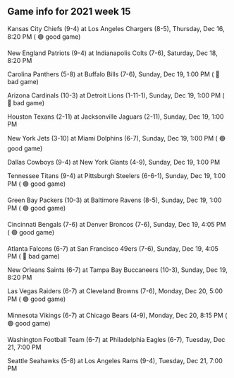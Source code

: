 ## Game info for 2021 week 15
Kansas City Chiefs (9-4) at Los Angeles Chargers (8-5), Thursday, Dec 16, 8:20 PM (	:green_circle: good game)



New England Patriots (9-4) at Indianapolis Colts (7-6), Saturday, Dec 18, 8:20 PM



Carolina Panthers (5-8) at Buffalo Bills (7-6), Sunday, Dec 19, 1:00 PM (	:red_circle: bad game)

Arizona Cardinals (10-3) at Detroit Lions (1-11-1), Sunday, Dec 19, 1:00 PM (	:red_circle: bad game)

Houston Texans (2-11) at Jacksonville Jaguars (2-11), Sunday, Dec 19, 1:00 PM

New York Jets (3-10) at Miami Dolphins (6-7), Sunday, Dec 19, 1:00 PM (	:green_circle: good game)

Dallas Cowboys (9-4) at New York Giants (4-9), Sunday, Dec 19, 1:00 PM

Tennessee Titans (9-4) at Pittsburgh Steelers (6-6-1), Sunday, Dec 19, 1:00 PM (	:green_circle: good game)

Green Bay Packers (10-3) at Baltimore Ravens (8-5), Sunday, Dec 19, 1:00 PM (	:green_circle: good game)



Cincinnati Bengals (7-6) at Denver Broncos (7-6), Sunday, Dec 19, 4:05 PM (	:green_circle: good game)

Atlanta Falcons (6-7) at San Francisco 49ers (7-6), Sunday, Dec 19, 4:05 PM (	:red_circle: bad game)



New Orleans Saints (6-7) at Tampa Bay Buccaneers (10-3), Sunday, Dec 19, 8:20 PM



Las Vegas Raiders (6-7) at Cleveland Browns (7-6), Monday, Dec 20, 5:00 PM (	:green_circle: good game)



Minnesota Vikings (6-7) at Chicago Bears (4-9), Monday, Dec 20, 8:15 PM (	:green_circle: good game)



Washington Football Team (6-7) at Philadelphia Eagles (6-7), Tuesday, Dec 21, 7:00 PM

Seattle Seahawks (5-8) at Los Angeles Rams (9-4), Tuesday, Dec 21, 7:00 PM

